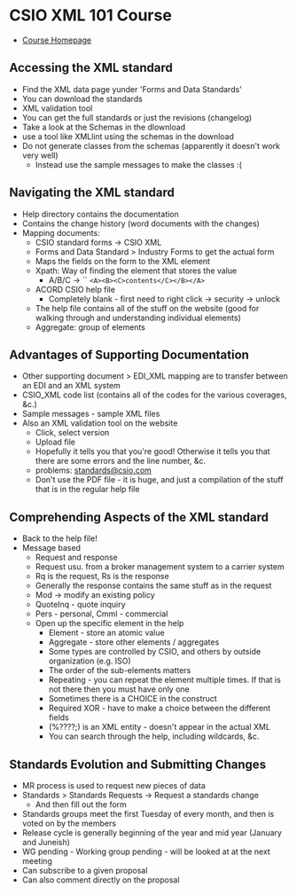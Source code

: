 # CSIO XML 101 Course
- [Course Homepage](https://education.csio.com/course/xml-standards-101)
## Accessing the XML standard
- Find the XML data page yunder 'Forms and Data Standards'
- You can download the standards
- XML validation tool
- You can get the full standards or just the revisions (changelog)
- Take a look at the Schemas in the dlownload
- use a tool like XMLlint using the schemas in the download
- Do not generate classes from the schemas (apparently it doesn't work very well)
	- Instead use the sample messages to make the classes :(
## Navigating the XML standard
- Help directory contains the documentation
- Contains the change history (word documents with the changes)
- Mapping documents:
	- CSIO standard forms -> CSIO XML
	- Forms and Data Standard > Industry Forms to get the actual form
	- Maps the fields on the form to the XML element
	- Xpath: Way of finding the element that stores the value 
		- A/B/C -> ``
```<A><B><C>contents</C></B></A>```
	- ACORD CSIO help file
		- Completely blank - first need to right click -> security -> unlock
	- The help file contains all of the stuff on the website (good for walking through and understanding individual elements)
	- Aggregate: group of elements
## Advantages of Supporting Documentation
- Other supporting document > EDI_XML mapping are to transfer between an EDI and an XML system
- CSIO_XML code list (contains all of the codes for the various coverages, &c.)
- Sample messages - sample XML files
- Also an XML validation tool on the website
	- Click, select version
	- Upload file
	- Hopefully it tells you that you're good! Otherwise it tells you that there are some errors and the line number, &c.
	- problems: standards@csio.com
	- Don't use the PDF file - it is huge, and just a compilation of the stuff that is in the regular help file
## Comprehending Aspects of the XML standard
- Back to the help file!
- Message based
	- Request and response
	- Request usu. from a broker management system to a carrier system
	- Rq is the request, Rs is the response
	- Generally the response contains the same stuff as in the request
	- Mod -> modify an existing policy
	- QuoteInq - quote inquiry
	- Pers - personal, Cmml - commercial
	- Open up the specific element in the help
		- Element - store an atomic value
		- Aggregate - store other elements / aggregates
		- Some types are controlled by CSIO, and others by outside organization (e.g. ISO)
		- The order of the sub-elements matters
		- Repeating - you can repeat the element multiple times. If that is not there then you must have only one
		- Sometimes there is a CHOICE in the construct
		- Required XOR - have to make a choice between the different fields
		- (%????;) is an XML entity - doesn't appear in the actual XML
		- You can search through the help, including wildcards, &c.
## Standards Evolution and Submitting Changes
- MR process is used to request new pieces of data
- Standards > Standards Requests -> Request a standards change 
	- And then fill out the form
- Standards groups meet the first Tuesday of every month, and then is voted on by the members
- Release cycle is generally beginning of the year and mid year (January and Juneish)
- WG pending - Working group pending - will be looked at at the next meeting
- Can subscribe to a given proposal
- Can also comment directly on the proposal